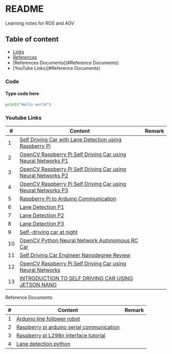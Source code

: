 # README
Learning notes for ROS and AGV

[//]: # (By Gary Lam | May, 2021)


## Table of content
* [Links](###Links)
* [References](#Reference)
* [References Documents](#Reference Documents)
* [YouTube Links](#Reference Documents)





### Code
#### Type code here

  ```python
  print("Hello world")
  ```


### Youtube Links
|#|Content|Remark|
|---|----|-----|
|1|[Self Driving Car with Lane Detection using Raspberry Pi][y1]||
|2|[OpenCV Raspberry Pi Self Driving Car using Neural Networks P1][y2]||
|3|[OpenCV Raspberry Pi Self Driving Car using Neural Networks P2][y3]||
|4|[OpenCV Raspberry Pi Self Driving Car using Neural Networks P3][y4]||
|5|[Raspberry Pi to Arduino Communication][y5]||
|6|[Lane Detection P1][y6]||
|7|[Lane Detection P2][y7]||
|8|[Lane Detection P3][y8]||
|9|[Self-driving car at night][y9]||
|10|[OpenCV Python Neural Network Autonomous RC Car][y10]||
|11|[Self Driving Car Engineer Nanodegree Review][y11]||
|12|[OpenCV Raspberry Pi Self Driving Car using Neural Networks][y12]||
|13|[INTRODUCTION TO SELF DRIVING CAR USING JETSON NANO][y13]||


Reference Documents

|#|Content|Remark|
|---|----|-----|
|1|[Arduino line follower robot][d1]||
|2|[Raspberry pi arduino serial communication][d2]||
|3|[Raspberry pi L298n interface tutorial][d3]||
|4|[Lane detection python][d4]||




[y1]: https://www.youtube.com/watch?v=aXqoPiMPhDw&list=PLMoSUbG1Q_r_wT0Ac7rOlhlwq9VsZDA0b
[y2]: https://www.youtube.com/watch?v=_wi2L-KrGqk
[y3]: https://www.youtube.com/watch?v=57SODsvC9PU
[y4]: https://www.youtube.com/watch?v=qa2wyaC7-ok
[y5]: https://www.youtube.com/watch?v=me7mhrRbspk
[y6]: https://www.youtube.com/watch?v=aXqoPiMPhDw&list=PLMoSUbG1Q_r_wT0Ac7rOlhlwq9VsZDA0b
[y7]: https://www.youtube.com/watch?v=Xr0_vScJD8o
[y8]: https://www.youtube.com/watch?v=BBwEF6WBUQs
[y9]: https://www.youtube.com/watch?v=61yy1GvdOKQ
[y10]: https://www.youtube.com/watch?v=BBwEF6WBUQs
[y11]: https://www.youtube.com/watch?v=0js1Mr6hi2U
[y12]: https://www.youtube.com/watch?v=_wi2L-KrGqk
[y13]: https://www.youtube.com/watch?v=syphzPxnozA


[d1]: https://www.electronicshub.org/arduino-line-follower-robot/
[d2]: https://roboticsbackend.com/raspberry-pi-arduino-serial-communication/
[d3]: https://www.electronicshub.org/raspberry-pi-l298n-interface-tutorial-control-dc-motor-l298n-raspberry-pi/
[d4]: https://github.com/papiot/lane-detection-python

